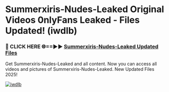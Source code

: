 # Summerxiris-Nudes-Leaked Original Videos 0nlyFans Leaked - Files Updated! (iwdlb)

<h3>🔴 CLICK HERE 🌐==►► <a href="https://tinyurl.com/4mcuefdz" rel="nofollow">Summerxiris-Nudes-Leaked Updated Files</a></h3>

Get Summerxiris-Nudes-Leaked and all content. Now you can access all videos and pictures of Summerxiris-Nudes-Leaked. New Updated Files 2025!

[![iwdlb](https://i.imgur.com/StAQSOY.gif)](https://tinyurl.com/4mcuefdz)
